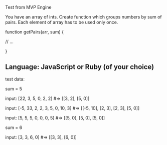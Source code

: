 Test from MVP Engine

You have an array of ints. Create function which groups numbers by sum of pairs. Each element of array has to be used only once.

function getPairs(arr, sum) {

  // ...
  
}

Language: JavaScript or Ruby (of your choice)
---------------------------
test data:

sum = 5

input: [22, 3, 5, 0, 2, 2]              #=>   [[3, 2], [5, 0]]

input: [-5, 33, 2, 2, 3, 5, 0, 10, 3]   #=>   [[-5, 10], [2, 3], [2, 3], [5, 0]]

input: [5, 5, 5, 0, 0, 0, 5]            #=>   [[5, 0], [5, 0], [5, 0]]

sum = 6

input: [3, 3, 6, 0]                     #=>   [[3, 3], [6, 0]]
